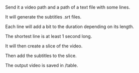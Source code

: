 Send it a video path and a path of a text file with some lines.

It will generate the subtitles .srt files.

Each line will add a bit to the duration depending on its length.

The shortest line is at least 1 second long.

It will then create a slice of the video.

Then add the subtitles to the slice.

The output video is saved in /table.